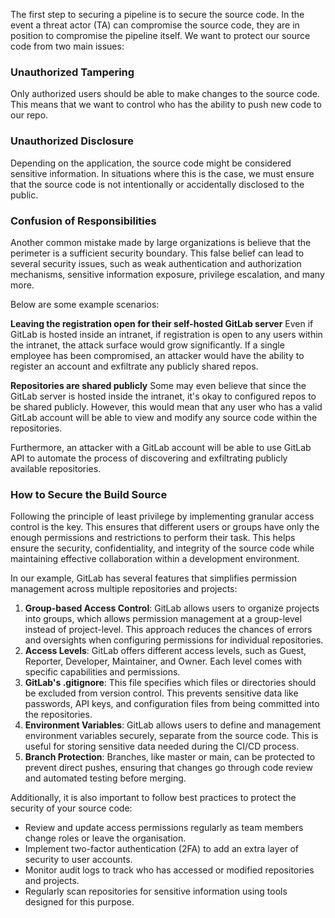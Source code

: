 The first step to securing a pipeline is to secure the source code. In the event a threat actor (TA) can compromise the source code, they are in position to compromise the pipeline itself. We want to protect our source code from two main issues:
### Unauthorized Tampering
Only authorized users should be able to make changes to the source code. This means that we want to control who has the ability to push new code to our repo.
### Unauthorized Disclosure
Depending on the application, the source code might be considered sensitive information. In situations where this is the case, we must ensure that the source code is not intentionally or accidentally disclosed to the public.
### Confusion of Responsibilities
Another common mistake made by large organizations is believe that the perimeter is a sufficient security boundary. This false belief can lead to several security issues, such as weak authentication and authorization mechanisms, sensitive information exposure, privilege escalation, and many more.

Below are some example scenarios:

**Leaving the registration open for their self-hosted GitLab server**
Even if GitLab is hosted inside an intranet, if registration is open to any users within the intranet, the attack surface would grow significantly. If a single employee has been compromised, an attacker would have the ability to register an account and exfiltrate any publicly shared repos.

**Repositories are shared publicly**
Some may even believe that since the GitLab server is hosted inside the intranet, it's okay to configured repos to be shared publicly. However, this would mean that any user who has a valid GitLab account will be able to view and modify any source code within the repositories.

Furthermore, an attacker with a GitLab account will be able to use GitLab API to automate the process of discovering and exfiltrating publicly available repositories.
### How to Secure the Build Source
Following the principle of least privilege by implementing granular access control is the key. This ensures that different users or groups have only the enough permissions and restrictions to perform their task. This helps ensure the security, confidentiality, and integrity of the source code while maintaining effective collaboration within a development environment.

In our example, GitLab has several features that simplifies permission management across multiple repositories and projects:
1. **Group-based Access Control**: GitLab allows users to organize projects into groups, which allows permission management at a group-level instead of project-level. This approach reduces the chances of errors and oversights when configuring permissions for individual repositories.
2. **Access Levels**: GitLab offers different access levels, such as Guest, Reporter, Developer, Maintainer, and Owner. Each level comes with specific capabilities and permissions.
3. **GitLab's .gitignore**: This file specifies which files or directories should be excluded from version control.  This prevents sensitive data like passwords, API keys, and configuration files from being committed into the repositories.
4. **Environment Variables**: GitLab allows users to define and management environment variables securely, separate from the source code. This is useful for storing sensitive data needed during the CI/CD process.
5. **Branch Protection**: Branches, like master or main, can be protected to prevent direct pushes, ensuring that changes go through code review and automated testing before merging.

Additionally, it is also important to follow best practices to protect the security of your source code:
- Review and update access permissions regularly as team members change roles or leave the organisation.
- Implement two-factor authentication (2FA) to add an extra layer of security to user accounts.
- Monitor audit logs to track who has accessed or modified repositories and projects.
- Regularly scan repositories for sensitive information using tools designed for this purpose.